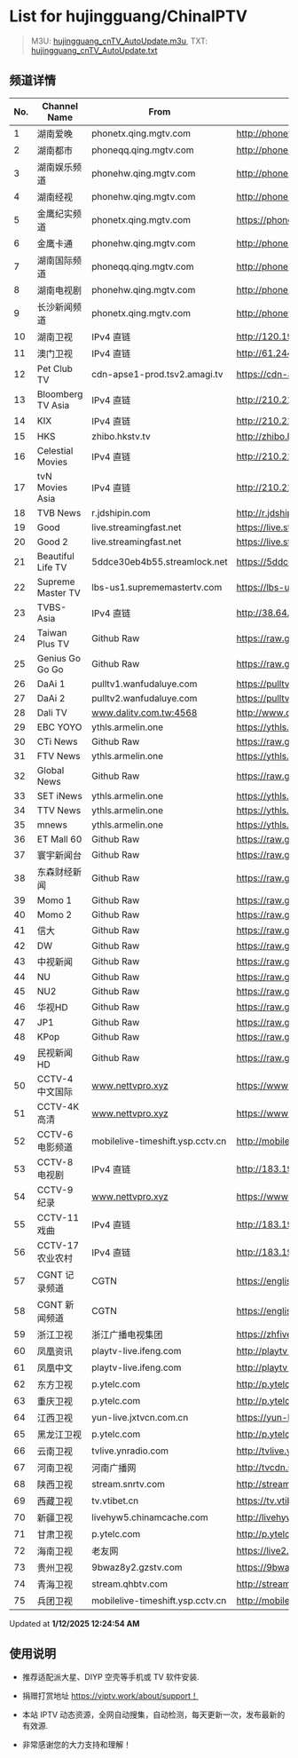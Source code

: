 # List for **hujingguang/ChinaIPTV**

> M3U: [hujingguang_cnTV_AutoUpdate.m3u](./hujingguang_cnTV_AutoUpdate.m3u ), TXT: [hujingguang_cnTV_AutoUpdate.txt](./txt/hujingguang_cnTV_AutoUpdate.txt )

## 频道详情

| No. | Channel Name | From | Source |
| --- | ------------ | ---- | ------ |
| 1 | 湖南爱晚 | phonetx.qing.mgtv.com | <http://phonetx.qing.mgtv.com/nn_live/nn_x64/dWlwPTEwMy4zOS4yMjYuMTAwJnFpZD0mY2RuZXhfaWQ9dHhfcGhvbmVfbGl2ZSZzPWVmZjFiNjczNTY1ZDdmOWI0OWIxZjYzZjU4ZGZiNTJiJnVpZD0mdXVpZD05ZGE2ODQwMmZjNDRmZTY5NmNmZDQzOWEwYWI3NjQwYy02NzI3ZTI2NCZ2PTImYXM9MCZlcz0xNzM2NjQwMDA2/HNGGMPP360.m3u8> |
| 2 | 湖南都市 | phoneqq.qing.mgtv.com | <http://phoneqq.qing.mgtv.com/nn_live/nn_x64/dWlwPTEwMy4zOS4yMjYuMTAwJnFpZD0mY2RuZXhfaWQ9cXFfcGhvbmVfbGl2ZSZzPWNmZjMxMmI2MmVjNTI0YWUxN2Q3Nzk4OTMyYWM1ZjA0JnVpZD0mdXVpZD0yZjgyYjNjYTI2ZGVkNzMyNTI3OGYwNTcwYWYyY2I3Mi02NzI3ZTI2NCZ2PTImYXM9MCZlcz0xNzM2NjM2ODc5/HNDSMPP360.m3u8> |
| 3 | 湖南娱乐频道 | phonehw.qing.mgtv.com | <http://phonehw.qing.mgtv.com/nn_live/nn_x64/dWlwPTEwMy4zOS4yMjYuMTAwJnFpZD0mY2RuZXhfaWQ9aHdfcGhvbmUmcz0yNmE5MDNmMTFmMzNlMGQ1MGIwNzVlODgzODUxNTFhZSZ1aWQ9JnV1aWQ9ODhhMzhjNmRjN2MwMjJlYjEyNzNmMzJiNGExZDJlMjctNjcyN2UyNjQmdj0yJmFzPTAmZXM9MTczNjYxOTE0NA,,/HNYLMPP360.m3u8> |
| 4 | 湖南经视 | phonehw.qing.mgtv.com | <http://phonehw.qing.mgtv.com/nn_live/nn_x64/dWlwPTEwMy4zOS4yMjYuMTAwJnFpZD0mY2RuZXhfaWQ9aHdfcGhvbmUmcz0wNzY0ZWI3MDdjNTNmYzRjNjVlYjMzZmJiOTc3NmJlYSZ1aWQ9JnV1aWQ9M2QwZDdlOGUyMjZiMWY1NDA1NWI3YjJmNWFiZjhiOTgtNjcyN2UyNjQmdj0yJmFzPTAmZXM9MTczNjY0MDAxNg,,/HNJSMPP360.m3u8> |
| 5 | 金鹰纪实频道 | phonetx.qing.mgtv.com | <https://phonetx.qing.mgtv.com/nn_live/nn_x64/dWlwPTEwMy4zOS4yMjYuMTAwJnFpZD0mY2RuZXhfaWQ9dHhfcGhvbmVfbGl2ZSZzPTM5OWQwNzAwOWZhNmIwZDYyYzNlMTQwNTViNWZmNWMxJnVpZD0mdXVpZD1hYWE3OWJjYjBmYTcyZGQwZjgyMWU5MTIwNzRmY2JiOC02NzI3ZTI2NCZ2PTImYXM9MCZlcz0xNzM2NjM5NzE4/JYJSMPP360.m3u8> |
| 6 | 金鹰卡通 | phonehw.qing.mgtv.com | <http://phonehw.qing.mgtv.com/nn_live/nn_x64/dWlwPTEwMy4zOS4yMjYuMTAwJnFpZD0mY2RuZXhfaWQ9aHdfcGhvbmUmcz0xNjg3NWMxYmE1ZjYwMzA0NDIxZTYwOTYzZTJjZTc2MCZ1aWQ9JnV1aWQ9NDc4ZDE2YWM5YjY4NGNhMDk5Yjc3OGZkYTFlZGE3OGUtNjcyN2UyNjQmdj0yJmFzPTAmZXM9MTczNjYzNzY1MA,,/JYKTMPP360.m3u8> |
| 7 | 湖南国际频道 | phoneqq.qing.mgtv.com | <http://phoneqq.qing.mgtv.com/nn_live/nn_x64/dWlwPTEwMy4zOS4yMjYuMTAwJnFpZD0mY2RuZXhfaWQ9cXFfcGhvbmVfbGl2ZSZzPTViMzk1N2VmMzZkZTI4MWM2MGMxMGViMDNhOWNlMGMxJnVpZD0mdXVpZD0xY2Y4YTEwMDM1YjgwNmZkYTM1ZjE4YjAyYjYyZWJlYi02NzI3ZTI2NCZ2PTImYXM9MCZlcz0xNzM2NjI1NzY5/HNGJMPP360.m3u8> |
| 8 | 湖南电视剧 | phonehw.qing.mgtv.com | <http://phonehw.qing.mgtv.com/nn_live/nn_x64/dWlwPTEwMy4zOS4yMjYuMTAwJnFpZD0mY2RuZXhfaWQ9aHdfcGhvbmUmcz0wZDAzYWMyOGQxZGNiNTJlYTMyMzM3ZjRjZGJlNTNmZCZ1aWQ9JnV1aWQ9NDFiMWM2MmEwNmU1NDI0YTdhN2M5ZjgzYWQ3ZjY1OTgtNjcyN2UyNjQmdj0yJmFzPTAmZXM9MTczNjYzNjU1Nw,,/HNDSJMPP360.m3u8> |
| 9 | 长沙新闻频道 | phonetx.qing.mgtv.com | <http://phonetx.qing.mgtv.com/nn_live/nn_x64/dWlwPTEwMy4zOS4yMjYuMTAwJnFpZD0mY2RuZXhfaWQ9dHhfcGhvbmVfbGl2ZSZzPTUyNWE2MjU4NGVmMWI2OTMxZTM0YmQyNDVhYzIzY2IyJnVpZD0mdXVpZD1iNzgxODA3NGU4YmZiMGE0Y2NlYjI2Y2IxOGVkYjM4YS02NzI3ZTI2NCZ2PTImYXM9MCZlcz0xNzM2NjI1MzMw/CSXWMPP360.m3u8> |
| 10 | 湖南卫视 | IPv4 直链 | <http://120.196.232.43:8088/rrs03.hw.gmcc.net/PLTV/651/224/3221226698/1.m3u8> |
| 11 | 澳门卫视 | IPv4 直链 | <http://61.244.22.4/ch1/ch1.live/playlist.m3u8> |
| 12 | Pet Club TV | cdn-apse1-prod.tsv2.amagi.tv | <https://cdn-apse1-prod.tsv2.amagi.tv/linear/amg01076-lightningintern-petclub-samsungnz/playlist.m3u8> |
| 13 | Bloomberg TV Asia | IPv4 直链 | <http://210.210.155.37/dr9445/h/h03/index.m3u8> |
| 14 | KIX | IPv4 直链 | <http://210.210.155.37/dr9445/h/h07/index.m3u8> |
| 15 | HKS | zhibo.hkstv.tv | <http://zhibo.hkstv.tv/livestream/mutfysrq/playlist.m3u8> |
| 16 | Celestial Movies | IPv4 直链 | <http://210.210.155.37/dr9445/h/h14/index.m3u8> |
| 17 | tvN Movies Asia | IPv4 直链 | <http://210.210.155.37/dr9445/h/h21/index.m3u8> |
| 18 | TVB News | r.jdshipin.com | <http://r.jdshipin.com/CkuBd> |
| 19 | Good | live.streamingfast.net | <https://live.streamingfast.net/osmflivech1.m3u8> |
| 20 | Good 2 | live.streamingfast.net | <https://live.streamingfast.net/osmflivech2.m3u8> |
| 21 | Beautiful Life TV | 5ddce30eb4b55.streamlock.net | <https://5ddce30eb4b55.streamlock.net/bltvhd/bltv1/playlist.m3u8> |
| 22 | Supreme Master TV | lbs-us1.suprememastertv.com | <https://lbs-us1.suprememastertv.com/720p.m3u8> |
| 23 | TVBS-Asia | IPv4 直链 | <http://38.64.72.148/hls/modn/list/4005/playlist.m3u8> |
| 24 | Taiwan Plus TV | Github Raw | <https://raw.githubusercontent.com/ChiSheng9/iptv/master/TV78.m3u8> |
| 25 | Genius Go Go Go | Github Raw | <https://raw.githubusercontent.com/ChiSheng9/iptv/master/TV26.m3u8> |
| 26 | DaAi 1 | pulltv1.wanfudaluye.com | <https://pulltv1.wanfudaluye.com/live/tv1.m3u8> |
| 27 | DaAi 2 | pulltv2.wanfudaluye.com | <https://pulltv2.wanfudaluye.com/live/tv2.m3u8> |
| 28 | Dali TV | www.dalitv.com.tw:4568 | <http://www.dalitv.com.tw:4568/live/dali/index.m3u8> |
| 29 | EBC YOYO | ythls.armelin.one | <https://ythls.armelin.one/channel/UCiWRSesvSYmY7YOyz0tv_zQ.m3u8> |
| 30 | CTi News | Github Raw | <https://raw.githubusercontent.com/ChiSheng9/iptv/master/TV28.m3u8> |
| 31 | FTV News | ythls.armelin.one | <https://ythls.armelin.one/channel/UC2VmWn8dAqkzlQqvy02E1PA.m3u8> |
| 32 | Global News | Github Raw | <https://raw.githubusercontent.com/ChiSheng9/iptv/master/TV02.m3u8> |
| 33 | SET iNews | ythls.armelin.one | <https://ythls.armelin.one/channel/UCoNYj9OFHZn3ACmmeRCPwbA.m3u8> |
| 34 | TTV News | ythls.armelin.one | <https://ythls.armelin.one/channel/UC8ROUUjHzEQm-ndb69CX8Ww.m3u8> |
| 35 | mnews | ythls.armelin.one | <https://ythls.armelin.one/channel/UC4LjkybVKXCDlneVXlKAbmw.m3u8> |
| 36 | ET Mall 60 | Github Raw | <https://raw.githubusercontent.com/ChiSheng9/iptv/master/TV18.m3u8> |
| 37 | 寰宇新闻台 | Github Raw | <https://raw.githubusercontent.com/ChiSheng9/iptv/master/TV02.m3u8> |
| 38 | 东森财经新闻 | Github Raw | <https://raw.githubusercontent.com/ChiSheng9/iptv/master/TV03.m3u8> |
| 39 | Momo 1 | Github Raw | <https://raw.githubusercontent.com/ChiSheng9/iptv/master/TV04.m3u8> |
| 40 | Momo 2 | Github Raw | <https://raw.githubusercontent.com/ChiSheng9/iptv/master/TV05.m3u8> |
| 41 | 信大 | Github Raw | <https://raw.githubusercontent.com/ChiSheng9/iptv/master/TV07.m3u8> |
| 42 | DW | Github Raw | <https://raw.githubusercontent.com/ChiSheng9/iptv/master/TV08.m3u8> |
| 43 | 中视新闻 | Github Raw | <https://raw.githubusercontent.com/ChiSheng9/iptv/master/TV09.m3u8> |
| 44 | NU | Github Raw | <https://raw.githubusercontent.com/ChiSheng9/iptv/master/TV10.m3u8> |
| 45 | NU2 | Github Raw | <https://raw.githubusercontent.com/ChiSheng9/iptv/master/TV14.m3u8> |
| 46 | 华视HD | Github Raw | <https://raw.githubusercontent.com/ChiSheng9/iptv/master/TV12.m3u8> |
| 47 | JP1 | Github Raw | <https://raw.githubusercontent.com/ChiSheng9/iptv/master/TV15.m3u8> |
| 48 | KPop | Github Raw | <https://raw.githubusercontent.com/ChiSheng9/iptv/master/TV16.m3u8> |
| 49 | 民视新闻HD | Github Raw | <https://raw.githubusercontent.com/ChiSheng9/iptv/master/TV17.m3u8> |
| 50 | CCTV-4 中文国际 | www.nettvpro.xyz | <https://www.nettvpro.xyz/player/videojs.php?url=http://117.161.12.116/live/program/live/cctv4hd8m/8000000/mnf.m3u8> |
| 51 | CCTV-4K 高清 | www.nettvpro.xyz | <https://www.nettvpro.xyz/player/videojs.php?url=https://liveop.cctv.cn/hls/4KHD/playlist.m3u8> |
| 52 | CCTV-6 电影频道 | mobilelive-timeshift.ysp.cctv.cn | <http://mobilelive-timeshift.ysp.cctv.cn/timeshift/ysp/2013693901/timeshift.m3u8?delay=0> |
| 53 | CCTV-8 电视剧 | IPv4 直链 | <http://183.196.25.171:808/hls/77/index.m3u8> |
| 54 | CCTV-9 纪录 | www.nettvpro.xyz | <https://www.nettvpro.xyz/player/videojs.php?url=http://117.161.12.116/live/program/live/cctv9hd8m/8000000/mnf.m3u8> |
| 55 | CCTV-11 戏曲 | IPv4 直链 | <http://183.196.25.171:808/hls/11/index.m3u8> |
| 56 | CCTV-17 农业农村 | IPv4 直链 | <http://183.196.25.171:808/hls/93/index.m3u8> |
| 57 | CGNT 记录频道 | CGTN | <https://english-livebkali.cgtn.com/live/doccgtn_0.m3u8> |
| 58 | CGNT 新闻频道 | CGTN | <https://english-livebkali.cgtn.com/live/encgtn_0.m3u8> |
| 59 | 浙江卫视 | 浙江广播电视集团 | <https://zhfivel02.cztv.com/channel01/720p.m3u8?auth_key=1736610786-f9e84be12d8b51a4cb49ec437609d96c-0-a76f1705501247fdaca3cd6641716045> |
| 60 | 凤凰资讯 | playtv-live.ifeng.com | <http://playtv-live.ifeng.com/live/06OLEEWQKN4_audio.m3u8> |
| 61 | 凤凰中文 | playtv-live.ifeng.com | <http://playtv-live.ifeng.com/live/06OLEGEGM4G_audio.m3u8> |
| 62 | 东方卫视 | p.ytelc.com | <http://p.ytelc.com/m3u8.html?id=http://cc-ynbit-wszhibo.ifengli.com:2000/live/shdfws-hd/2500.m3u8?innersid=6998114529464369318> |
| 63 | 重庆卫视 | p.ytelc.com | <http://p.ytelc.com/videojs.php?id=https://sjlivecdn9.cbg.cn/202501112305/app_2/_definst_/ls_2.stream/chunklist.m3u8> |
| 64 | 江西卫视 | yun-live.jxtvcn.com.cn | <https://yun-live.jxtvcn.com.cn/live-jxtv/tv_jxtv1.m3u8?source=pc&t=173661156526305&token=5efaf49632e500fd1e31a5285d1450b9> |
| 65 | 黑龙江卫视 | p.ytelc.com | <http://p.ytelc.com/videojs.php?id=https://idclive.hljtv.com:4430/live/hljws_own.m3u8> |
| 66 | 云南卫视 | tvlive.ynradio.com | <http://tvlive.ynradio.com/live/yunnanweishi/chunks.m3u8> |
| 67 | 河南卫视 | 河南广播网 | <http://tvcdn.stream3.hndt.com/tv/65c4a6d5017e1000b2b6ea2500000000_transios/playlist.m3u8?wsSecret=1cd8191851aebe898872a327fe31d9f2&wsTime=1736615686> |
| 68 | 陕西卫视 | stream.snrtv.com | <http://stream.snrtv.com/sxbc-star-bilyMY.m3u8> |
| 69 | 西藏卫视 | tv.vtibet.cn | <https://tv.vtibet.cn/live/h701F9MpxzPDyE.m3u8?secret=8ec974e455fa4db7d213d8a4fdbf77b6&time=67829718> |
| 70 | 新疆卫视 | livehyw5.chinamcache.com | <http://livehyw5.chinamcache.com/hyw/zb01.m3u8?txSecret=ac4608d03b3fec4557d137827a3f4bb6&txTime=95A66655> |
| 71 | 甘肃卫视 | p.ytelc.com | <http://p.ytelc.com/videojs.php?id=https://hls.gstv.com.cn/49048r/6e1sy2.m3u8> |
| 72 | 海南卫视 | 老友网 | <https://live2.hnntv.cn/srs/tv/lywsgq.m3u8?_upt=33557bb71736615714> |
| 73 | 贵州卫视 | 9bwaz8y2.gzstv.com | <https://9bwaz8y2.gzstv.com/live/CH01_lo.m3u8?txSecret=76a8fefd40593dbd550716f66f065e61&txTime=67829722> |
| 74 | 青海卫视 | stream.qhbtv.com | <http://stream.qhbtv.com/qhws/sd/live.m3u8?_upt=3da499b91736608121> |
| 75 | 兵团卫视 | mobilelive-timeshift.ysp.cctv.cn | <http://mobilelive-timeshift.ysp.cctv.cn/timeshift/ysp/2022606701/timeshift.m3u8?delay=0> |

Updated at **1/12/2025 12:24:54 AM**

## 使用说明

- 推荐适配派大星、DIYP 空壳等手机或 TV 软件安装.

- 捐赠打赏地址 <https://viptv.work/about/support！>

- 本站 IPTV 动态资源，全网自动搜集，自动检测，每天更新一次，发布最新的有效源.

- 非常感谢您的大力支持和理解！
